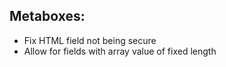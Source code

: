 
## Metaboxes:

- Fix HTML field not being secure
- Allow for fields with array value of fixed length
